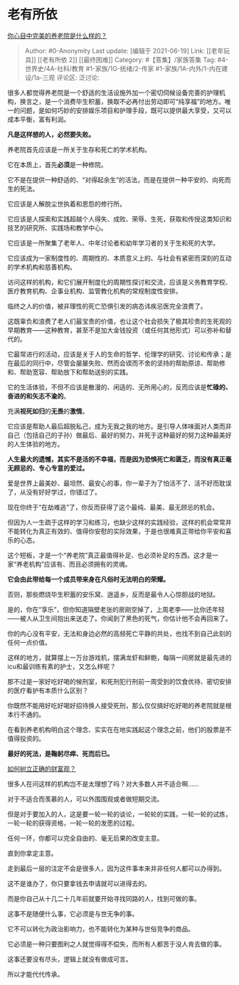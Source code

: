 # 老有所依
[你心目中完美的养老院是什么样的？](https://www.zhihu.com/question/403290284/answer/1360171805)

> Author: #0-Anonymity
> Last update: [编辑于 2021-06-19]
> Link: [[老年玩具]] [[老有所依 2]] [[最终困难]]
> Category: #【答集】/家族答集
> Tag: #4-世界史/4A-社科/教育 #1-家族/1G-统绪/2-传家 #1-家族/1A-内外/1-内在建设/1a-三观
> 评论区:
> 泛讨论:

很多人都觉得养老院是一个舒适的生活设施外加一个密切伺候设备完善的护理机构，换言之，是一个消费毕生积蓄，换取不必再付出劳动即可“纯享福”的地方。唯一的问题，是如何巧妙的安排娱乐项目和护理手段，既可以提供最大享受，又可以成本平衡，富有利润。

**凡是这样想的人，必然要失败。**

养老院首先应该是一所关于生存和死亡的学术机构。

它在本质上，首先**必须**是一种修院。

它不是在提供一种舒适的、“对得起余生”的活法，而是在提供一种平安的、向死而生的死法。

它应该是人解脱尘世执着和恩怨的修行所。

它应该是人探索和实践超越个人得失、成败、荣辱、生死，获取和传授这类知识和技艺的研究所、实践场和教学中心。

它应该是一所聚集了老年人、中年讨论者和幼年学习者的关于生和死的大学。

它应该成为一家制度性的、周期性的、本质意义上的、与社会有紧密而深刻的互动的学术机构和慈善机构。

访问这样的机构，和它们展开制度化的周期性探讨和交流，应该是义务教育学校、医疗教育机构、企事业机构、监管教化机构的常规制度性安排。

临终之人的价值，被非理性的死亡恐惧引发的病态讳疾忌医完全浪费了。

这既辜负和浪费了老人们最宝贵的价值，也让这个社会损失了极其珍贵的生死观的早期教育——这种教育，甚至不是加大金钱投资（或任何其他形式）可以弥补和替代的。

它最常进行的活动，应该是关于人的生命的哲学、伦理学的研究、讨论和传承；是在最后的同行中，尽管会屡屡失败、然而会锲而不舍的坚持的帮助原谅、帮助修和、帮助宽容、帮助放下和帮助送别的实践。

它的生活体验，不但不应该是散漫的、闲适的、无所用心的，反而应该是**忙碌的、奋进的和矢志不渝的**。

充满**视死如归**的**无畏**的**激情**。

它应该是帮助人最后超脱私己，成为无我之我的地方。是引导人体味面对人类而非自己（包括自己的子孙）做最后、最好的努力，并死于这种最好的努力这种最美好的人生体验的地方。

**人生最大的遗憾，其实不是活的不幸福，而是因为恐惧死亡和匮乏，而没有真正毫无顾忌的、专心专意的爱过。**

爱是世界上最美妙、最坦然、最安心的事，你一辈子为了怕活不了、活不好而耽误了，从没有好好学过，你错过了。

现在你终于“在劫难逃”了，你反而获得了这个最纯、最美、最无顾忌的机会。

但因为人一生疏于这样的学习和练习，也缺少这样的实践经验，这样的机会常常并不能转化为真正有效的、值得你安慰的实际效果，于是也很难真正带给你平安和喜乐的心态。

这个短板，才是一个“养老院”真正最值得补足、也必须补足的东西。这才是一家“养老机构”应该有、而且必须拥有的灵魂。

**它会由此带给每一个成员带来身在凡俗时无法明白的荣耀。**

否则，那些燃烧毕生积蓄的安乐窝、逍遥乡，反而是最令人心惊胆战的地狱。

是的，你在“享乐”，但你知道隔壁老张的房刚空掉了，上周老李——比你还年轻——被人从卫生间抱出来送走了。你闻到了黑色的死气，你估计他不会再回来了。

你的内心没有平安，无法和身边必然的高频死亡平静的共处，也找不到自己此刻的任何一点价值。

这样的地方，就算摆上一万台游戏机，摆满龙虾和鲜鲍，每隔一间房就是最先进的icu和最训练有素的护士，又怎么样呢？

那不过是一家好吃好喝的候刑室，和死刑犯行刑前一周受到的饮食优待、密切安排的医疗看护有本质什么区别？

你既然不能用好吃好喝好招待换人接受死刑，那么仅仅搞好吃好喝的养老院就是根本行不通的。

在看到养老机构明白这个理念、实实在在地实践起这个理念之前，他们的股票是不值得投资的。

**最好的死法，是鞠躬尽瘁、死而后已。**

[如何树立正确的财富观？](https://www.zhihu.com/question/314627020/answer/1193533378)

很多人在问这样的机构岂不是太理想了吗？对大多数人并不适合啊……

对于不适合而羡慕的人，可以外围围观或者做短期交流。

但是对于要加入的人，这是要一轮一轮的谈论，一轮轮的实践，一轮一轮的试炼，一轮一轮的获得资格，一轮一轮的发愿的过程。

任何一环，你都可以完全自由的、毫无后果的改变主意。

直到你拿定主意。

走到最后一层的注定不会是很多人，因为这件事本来并非任何人都可以办得到。

这不是谁办了，你只要拿钱去申请就可以进得去的。

而是你自己从十几二十几年前就要开始寻找同路的人，找到可做的事。

这事不是随便什么事，它必须是与世无争的事。

它不可以转化为政治影响力，也不能转化为某种与世俗竞争的商品。

它必须是一种只要图利之人就觉得得不偿失，而所有人都苦于没人肯去做的事。

这事还要没有尽头，逻辑上就没有做成可言。

所以才能代代传承。
